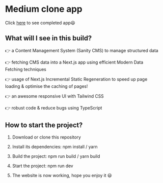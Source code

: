# Medium clone app

Click [here](https://sanity-medium-clone-app.vercel.app/) to see completed app😃

## What will I see in this build?

👉  a Content Management System (Sanity CMS) to manage structured data

👉  fetching CMS data into a Next.js app using efficient Modern Data Fetching techniques

👉  usage of Next.js Incremental Static Regeneration to speed up page loading & optimise the caching of pages!

👉 an awesome responsive UI with Tailwind CSS

👉  robust code & reduce bugs using TypeScript 

## How to start the project?

1. Download or clone this repository

2. Install its dependencies: npm install / yarn

3. Build the project: npm run build / yarn build

4. Start the project: npm run dev

5. The website is now working, hope you enjoy it 😃
